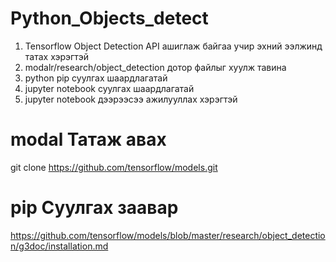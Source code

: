 # Python_Objects_detect
  1) Tensorflow Object Detection API ашиглаж байгаа учир эхний ээлжинд татах хэрэгтэй
  2) modalr/research/object_detection  дотор файлыг хуулж тавина
  3) python pip суулгах шаардлагатай
  4) jupyter notebook суулгах шаардлагатай 
5) jupyter notebook дээрээсээ ажилууллах хэрэгтэй

# modal Татаж авах
git clone https://github.com/tensorflow/models.git

# pip Суулгах заавар 
https://github.com/tensorflow/models/blob/master/research/object_detection/g3doc/installation.md
